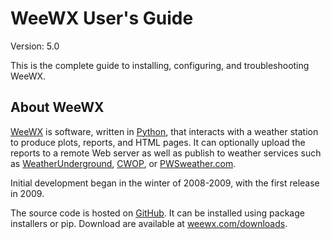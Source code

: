 # WeeWX User's Guide

Version: 5.0

This is the complete guide to installing, configuring, and troubleshooting WeeWX.

## About WeeWX

[WeeWX](http://www.weewx.com) is software, written in [Python](https://www.pythong.org), that interacts with a weather station to produce plots, reports, and HTML pages. It can optionally upload the reports to a remote Web server as well as publish to weather services such as [WeatherUnderground](https://www.wunderground.com/), [CWOP](http://wxqa.com/), or [PWSweather.com](https://www.pwsweather.com/).

Initial development began in the winter of 2008-2009, with the first release in 2009.

The source code is hosted on [GitHub](https://github.com/weewx/weewx). It can be installed using package installers or pip. Download are available at [weewx.com/downloads](http://weewx.com/downloads).

